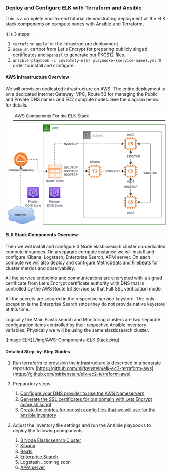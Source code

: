 ### Deploy and Configure  ELK with Terraform and Ansible
This is a complete end-to-end tutorial demonstrating deployment all the ELK stack components on compute nodes with Ansible and Terraform.


It is 3 steps 
1. `terraform apply` for the infrastructure deployment. 
2. `acme.sh` certbot from Let's Encrypt for preparing publicly singed certificates and `openssl` to generate our PKCS12 files. 
3.  `ansible-playbook -i inventoty-elk/ playbooke-{service-name}.yml` in order to install and configure.


#### AWS Infrastructure Overview 
We will provision dedicated infrastructure on AWS.
The entire deployment is on a dedicated Internet Gateway, VPC, Route 53 for managing the Public and Private DNS names and EC2 compute nodes.
See the diagram below for details.

![Image AWS](./img/AWS-Components.png)

#### ELK Stack Components Overview  
Then we will install and configure 3 Node elasticsearch cluster on dedicated compute instances. 
On a separate compute instance we will install and configure Kibana, Logstash, Enterprise Search, APM server.
On each compute we will also deploy and configure Metricbeats and Filebeats for cluster metrics and observability.

All the service endpoints and communications are encrypted with a signed certificate from Let's Encrypt certificate authority
with DNS that is controlled by the AWS Route 53 Service so that Full SSL verification mode.

All the secrets are secured in the respective service keystore. The only exception is the Enterprise Search since they do not 
provide native keystore at this time.

Logically the Main Elasticsearch and Monitoring clusters are two separate configuration items controlled by
their respective Ansible inventory variables.
Physically we will be using the same elasticsearch cluster. 


![Image ELK](./img/AWS-Components-ELK Stack.png)
#### Detailed Step-by-Step Guides 
1. Run terraform to provision the infrastructure is described in a separate repository [https://github.com/mirkenstein/elk-ec2-terraform-aws](https://github.com/mirkenstein/elk-ec2-terraform-aws)
2. Preparatory steps
   1. [Configure your DNS provider to use the AWS Nameservers](./README_DNS.md) 
   2. [Generate the SSL certificates for our domain with Lets Encrypt acme.sh script](./README_SSL_CERTS.md)
   3. [Create the entries for our ssh config files that we will use for the ansible inventory](./README_PREPARE_ANSIBLE.md)
   
3. Adjust the inventory file settings and run the Ansible playbooks to deploy the following components
   1. [3 Node Elasticsearch Cluster](./INSTALL_ELASTIC.md)
   2. [Kibana](./INSALL_KIBANA.md)
   3. [Beats](./INSTALL_BEATS.md)
   4. [Enterprise Search](./INSTALL_ENT_SEARCH.md)
   5. Logstash ..coming soon
   6. [APM server](./INSTALL_APM_SERVER.md) 

